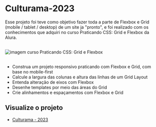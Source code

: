 # Culturama-2023

Esse projeto foi teve como objetivo fazer toda a parte de Flexbox e Grid (mobile / tablet / desktop) de um site ja "pronto", e foi realizado com os conhecimentos que adquiri no curso Praticando CSS: Grid e Flexbox da Alura.
<br>
<br>
<div>
<img alt="imagem curso Praticando CSS: Grid e Flexbox" src="https://github.com/Feuchard/Culturama-2023/blob/main/assets/img/praticando-css-gird-e-flexbox">
<br>
<br>
  <ul>
    <li>Construa um projeto responsivo praticando com Flexbox e Grid, com base no mobile-first</li>
    <li>Calcule a largura das colunas e altura das linhas de um Grid Layout</li>
    <li>Entenda alteração de eixos com Flexbox</li>
    <li>Desenhe templates por meio das áreas do Grid</li>
    <li>Crie alinhamentos e espaçamentos com Flexbox e Grid</li>
</div>  
  
## Visualize o projeto
  
  <ul>
    <li><a href="https://feuchard.github.io/Culturama-2023/" target="_blank">Culturama - 2023</li>
  </ul>
